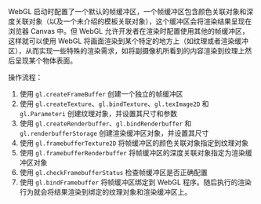 WebGL 启动时配置了一个默认的帧缓冲区，一个帧缓冲区包含颜色关联对象和深度关联对象（以及一个未介绍的模板关联对象），这个缓冲区会将渲染结果呈现在浏览器 Canvas 中。但 WebGL 允许开发者在渲染时配置使用其他的帧缓冲区，这样就可以使用 WebGL 将画面渲染到某个特定的地方上（如纹理或者渲染缓冲区），从而实现一些特殊的渲染需求，如将副摄像机所看到的内容渲染到纹理上然后呈现某个物体表面。

操作流程：

1. 使用 `gl.createFrameBuffer` 创建一个独立的帧缓冲区
2. 使用 `gl.createTexture`、`gl.bindTexture`、`gl.texImage2D` 和 `gl.Parameteri` 创建纹理对象，并设置其尺寸和参数
3. 使用 `gl.createRenderbuffer`、`gl.bindRenderbuffer` 和 `gl.renderbufferStorage` 创建渲染缓冲区对象，并设置其尺寸
4. 使用 `gl.framebufferTexture2D` 将帧缓冲区的颜色关联对象指定到纹理对象
5. 使用 `gl.framebufferRenderbuffer` 将帧缓冲区的深度关联对象指定为渲染缓冲区对象
6. 使用 `gl.checkFramebufferStatus` 检查帧缓冲区是否正确配置
7. 使用 `gl.bindFramebuffer` 将帧缓冲区绑定到 WebGL 程序。随后执行的渲染行为就会将结果渲染到绑定的纹理对象和渲染缓冲区上。
